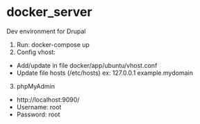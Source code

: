 # docker_server
Dev environment for Drupal

1. Run: docker-compose up
2. Config vhost: 
  - Add/update in file docker/app/ubuntu/vhost.conf
  - Update file hosts (/etc/hosts)
    ex: 127.0.0.1 example.mydomain
    
3. phpMyAdmin
- http://localhost:9090/
- Username: root
- Password: root
